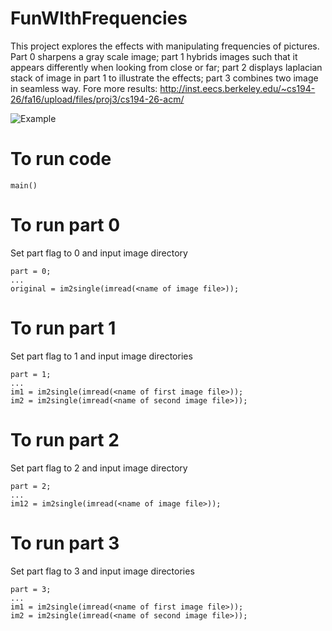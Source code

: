# FunWIthFrequencies

This project explores the effects with manipulating frequencies of pictures. Part 0 sharpens a gray scale image; part 1 hybrids images such that it appears differently when looking from close or far; part 2 displays laplacian stack of image in part 1 to illustrate the effects; part 3 combines two image in seamless way. Fore more results: http://inst.eecs.berkeley.edu/~cs194-26/fa16/upload/files/proj3/cs194-26-acm/

![Example](hhttp://i.imgur.com/K8TiO6k.jpg)

# To run code
```
main()
```

# To run part 0
Set part flag to 0 and input image directory
```
part = 0;
...
original = im2single(imread(<name of image file>));
```

# To run part 1
Set part flag to 1 and input image directories
```
part = 1;
...
im1 = im2single(imread(<name of first image file>));
im2 = im2single(imread(<name of second image file>));
```

# To run part 2
Set part flag to 2 and input image directory
```
part = 2;
...
im12 = im2single(imread(<name of image file>));
```

# To run part 3
Set part flag to 3 and input image directories
```
part = 3;
...
im1 = im2single(imread(<name of first image file>));
im2 = im2single(imread(<name of second image file>));
```